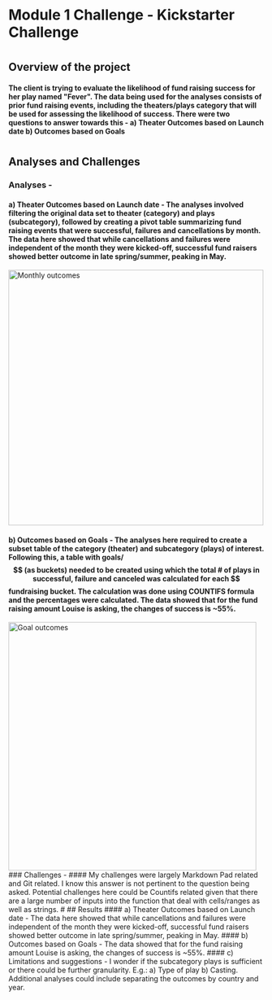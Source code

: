 # Module 1 Challenge - Kickstarter Challenge 
#
## Overview of the project
#### The client is trying to evaluate the likelihood of fund raising success for her play named "Fever". The data being used for the analyses consists of prior fund raising events, including the theaters/plays category that will be used for assessing the likelihood of success. There were two questions to answer towards this - a) Theater Outcomes based on Launch date b) Outcomes based on Goals  
#
## Analyses and Challenges
### Analyses - 
#### a) Theater Outcomes based on Launch date - The analyses involved filtering the original data set to theater (category) and plays (subcategory), followed by creating a pivot table summarizing fund raising events that were successful, failures and cancellations by month. The data here showed that while cancellations and failures were independent of the month they were kicked-off, successful fund raisers showed better outcome in late spring/summer, peaking in May.

<img width="502" alt="Monthly outcomes" src="https://user-images.githubusercontent.com/89116627/131237466-ba1bdade-7bf0-4f33-8bc4-80d2d1f1e923.PNG">

#### b) Outcomes based on Goals - The analyses here required to create a subset table of the category (theater) and subcategory (plays) of interest. Following this, a table with goals/$$ (as buckets) needed to be created using which the total # of plays in successful, failure and canceled was calculated for each $$ fundraising bucket. The calculation was done using COUNTIFS formula and the percentages were calculated. The data showed that for the fund raising amount Louise is asking, the changes of success is ~55%. 

<img width="488" alt="Goal outcomes" src="https://user-images.githubusercontent.com/89116627/131237482-4b61dd1c-0c68-4664-8482-18a0934a7b83.PNG">
### Challenges -
#### My challenges were largely Markdown Pad related and Git related. I know this answer is not pertinent to the question being asked. Potential challenges here could be Countifs related given that there are a large number of inputs into the function that deal with cells/ranges as well as strings.
#
## Results
#### a) Theater Outcomes based on Launch date - The data here showed that while cancellations and failures were independent of the month they were kicked-off, successful fund raisers showed better outcome in late spring/summer, peaking in May.
#### b) Outcomes based on Goals - The data showed that for the fund raising amount Louise is asking, the changes of success is ~55%.
#### c) Limitations and suggestions - I wonder if the subcategory plays is sufficient or there could be further granularity. E.g.: a) Type of play b) Casting. Additional analyses could include separating the outcomes by country and year.
